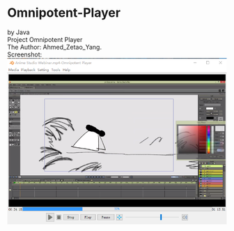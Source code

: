 # Omnipotent-Player
by Java  
Project Omnipotent Player   
The Author: Ahmed_Zetao_Yang.   
Screenshot:   
![image](https://github.com/ZetaoYang/Omnipotent-Player/raw/master/screenshot.png)
